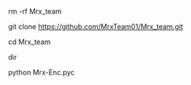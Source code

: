 rm -rf Mrx_team

git clone https://github.com/MrxTeam01/Mrx_team.git

cd Mrx_team

dir

python Mrx-Enc.pyc
